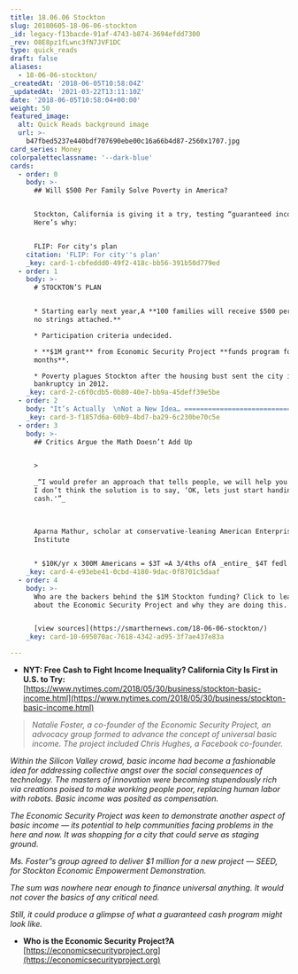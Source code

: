 ```yaml
---
title: 18.06.06 Stockton
slug: 20180605-18-06-06-stockton
_id: legacy-f13bacde-91af-4743-b874-3694efdd7300
_rev: O8E8pz1fLwnc3fN7JVF1DC
type: quick_reads
draft: false
aliases:
  - 18-06-06-stockton/
_createdAt: '2018-06-05T10:58:04Z'
_updatedAt: '2021-03-22T13:11:10Z'
date: '2018-06-05T10:58:04+00:00'
weight: 50
featured_image:
  alt: Quick Reads background image
  url: >-
    b47fbed5237e440bdf707690ebe00c16a66b4d87-2560x1707.jpg
card_series: Money
colorpaletteclassname: '--dark-blue'
cards:
  - order: 0
    body: >-
      ## Will $500 Per Family Solve Poverty in America?


      Stockton, California is giving it a try, testing “guaranteed income.”
      Here’s why:


      FLIP: For city's plan
    citation: 'FLIP: For city''s plan'
    _key: card-1-cbfeddd0-49f2-418c-bb56-391b50d779ed
  - order: 1
    body: >-
      # STOCKTON’S PLAN


      * Starting early next year,A **100 families will receive $500 per month –
      no strings attached.**

      * Participation criteria undecided.

      * **$1M grant** from Economic Security Project **funds program for 18
      months**.

      * Poverty plagues Stockton after the housing bust sent the city into
      bankruptcy in 2012.
    _key: card-2-c6f0cdb5-0b80-40e7-bb9a-45deff39e5be
  - order: 2
    body: "It’s Actually  \nNot a New Idea… ===============================\n\n> _“I’m now convinced that the simplest approach will prove to be the most effective a_  \n_a\x14a_  \n_the solution to poverty is to abolish it directly by a now widely discussed measure: the guaranteed income.”_  \n  \n  \n  \nMartin Luther King, Jr. in his book Where Do We Go From Here: Chaos or Community? (1967)"
    _key: card-3-f1857d6a-60b9-4bd7-ba29-6c230be70c5e
  - order: 3
    body: >-
      ## Critics Argue the Math Doesn’t Add Up


      >   
        
      _“I would prefer an approach that tells people, we will help you get jobs.
      I don’t think the solution is to say, ‘OK, lets just start handing people
      cash.'”_  
        
        
        
      Aparna Mathur, scholar at conservative-leaning American Enterprise
      Institute


      * $10K/yr x 300M Americans = $3T =A 3/4ths ofA _entire_ $4T fedl budget
    _key: card-4-e93ebe41-0cbd-4180-9dac-0f8701c5daaf
  - order: 4
    body: >-
      Who are the backers behind the $1M Stockton funding? Click to learn more
      about the Economic Security Project and why they are doing this.


      [view sources](https://smarthernews.com/18-06-06-stockton/)
    _key: card-10-695070ac-7618-4342-ad95-3f7ae437e83a

---
```

* **NYT: Free Cash to Fight Income Inequality? California City Is First in U.S. to Try:**  
[https://www.nytimes.com/2018/05/30/business/stockton-basic-income.html](https://www.nytimes.com/2018/05/30/business/stockton-basic-income.html)

> _Natalie Foster, a co-founder of the Economic Security Project, an advocacy group formed to advance the concept of universal basic income. The project included Chris Hughes, a Facebook co-founder._  
  
  
  
_Within the Silicon Valley crowd, basic income had become a fashionable idea for addressing collective angst over the social consequences of technology. The masters of innovation were becoming stupendously rich via creations poised to make working people poor, replacing human labor with robots. Basic income was posited as compensation._  
  
  
  
_The Economic Security Project was keen to demonstrate another aspect of basic income — its potential to help communities facing problems in the here and now. It was shopping for a city that could serve as staging ground._  
  
  
  
_Ms. Foster”s group agreed to deliver $1 million for a new project — SEED, for Stockton Economic Empowerment Demonstration._  
  
  
  
_The sum was nowhere near enough to finance universal anything. It would not cover the basics of any critical need._  
  
  
  
_Still, it could produce a glimpse of what a guaranteed cash program might look like._

* **Who is the Economic Security Project?A**  
[https://economicsecurityproject.org](https://economicsecurityproject.org)